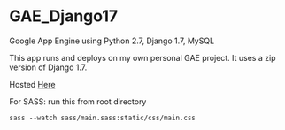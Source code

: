 GAE_Django17
============

Google App Engine using Python 2.7, Django 1.7, MySQL

This app runs and deploys on my own personal GAE project. It uses a zip version of Django 1.7.

Hosted [Here](http://django17.striking-berm-771.appspot.com/)

For SASS: run this from root directory 
```
sass --watch sass/main.sass:static/css/main.css
```
